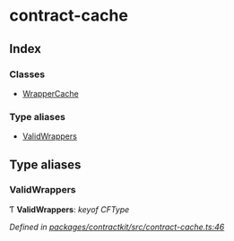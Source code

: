 # contract-cache

## Index

### Classes

* [WrapperCache](../classes/_contract_cache_.wrappercache.md)

### Type aliases

* [ValidWrappers](_contract_cache_.md#validwrappers)

## Type aliases

### ValidWrappers

Ƭ **ValidWrappers**: _keyof CFType_

_Defined in_ [_packages/contractkit/src/contract-cache.ts:46_](https://github.com/celo-org/celo-monorepo/blob/master/packages/contractkit/src/contract-cache.ts#L46)

